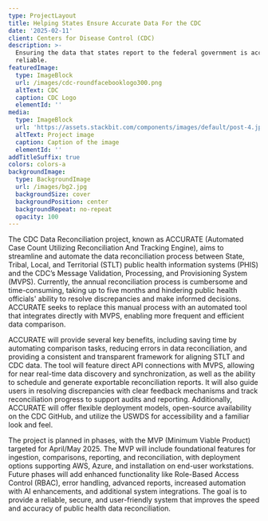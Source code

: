 ```yaml
---
type: ProjectLayout
title: Helping States Ensure Accurate Data For the CDC
date: '2025-02-11'
client: Centers for Disease Control (CDC)
description: >-
  Ensuring the data that states report to the federal government is accurate and
  reliable.  
featuredImage:
  type: ImageBlock
  url: /images/cdc-roundfacebooklogo300.png
  altText: CDC
  caption: CDC Logo
  elementId: ''
media:
  type: ImageBlock
  url: 'https://assets.stackbit.com/components/images/default/post-4.jpeg'
  altText: Project image
  caption: Caption of the image
  elementId: ''
addTitleSuffix: true
colors: colors-a
backgroundImage:
  type: BackgroundImage
  url: /images/bg2.jpg
  backgroundSize: cover
  backgroundPosition: center
  backgroundRepeat: no-repeat
  opacity: 100
---
```

The CDC Data Reconciliation project, known as ACCURATE (Automated Case Count Utilizing Reconciliation And Tracking Engine), aims to streamline and automate the data reconciliation process between State, Tribal, Local, and Territorial (STLT) public health information systems (PHIS) and the CDC’s Message Validation, Processing, and Provisioning System (MVPS). Currently, the annual reconciliation process is cumbersome and time-consuming, taking up to five months and hindering public health officials' ability to resolve discrepancies and make informed decisions. ACCURATE seeks to replace this manual process with an automated tool that integrates directly with MVPS, enabling more frequent and efficient data comparison.


ACCURATE will provide several key benefits, including saving time by automating comparison tasks, reducing errors in data reconciliation, and providing a consistent and transparent framework for aligning STLT and CDC data. The tool will feature direct API connections with MVPS, allowing for near real-time data discovery and synchronization, as well as the ability to schedule and generate exportable reconciliation reports. It will also guide users in resolving discrepancies with clear feedback mechanisms and track reconciliation progress to support audits and reporting. Additionally, ACCURATE will offer flexible deployment models, open-source availability on the CDC GitHub, and utilize the USWDS for accessibility and a familiar look and feel.


The project is planned in phases, with the MVP (Minimum Viable Product) targeted for April/May 2025. The MVP will include foundational features for ingestion, comparisons, reporting, and reconciliation, with deployment options supporting AWS, Azure, and installation on end-user workstations. Future phases will add enhanced functionality like Role-Based Access Control (RBAC), error handling, advanced reports, increased automation with AI enhancements, and additional system integrations. The goal is to provide a reliable, secure, and user-friendly system that improves the speed and accuracy of public health data reconciliation.

